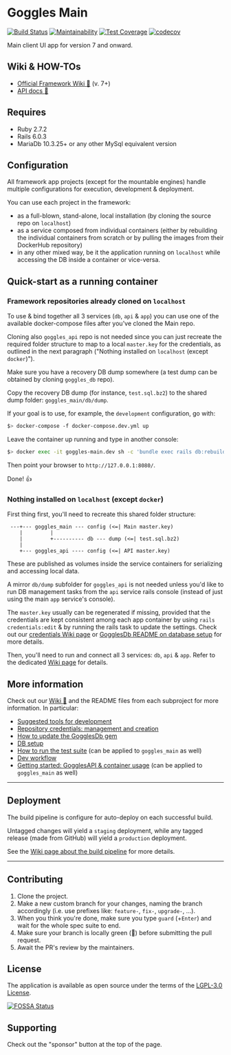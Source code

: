 # Goggles Main

[![Build Status](https://steveoro.semaphoreci.com/badges/goggles_main/branches/main.svg?style=shields)](https://steveoro.semaphoreci.com/projects/goggles_main)
[![Maintainability](https://api.codeclimate.com/v1/badges/5179d7eefd4cd93bfba1/maintainability)](https://codeclimate.com/github/steveoro/goggles_main/maintainability)
[![Test Coverage](https://api.codeclimate.com/v1/badges/5179d7eefd4cd93bfba1/test_coverage)](https://codeclimate.com/github/steveoro/goggles_main/test_coverage)
[![codecov](https://codecov.io/gh/steveoro/goggles_main/branch/main/graph/badge.svg?token=47SXT4CXGP)](https://codecov.io/gh/steveoro/goggles_main)


Main client UI app for version 7 and onward.


## Wiki & HOW-TOs

- [Official Framework Wiki :link:](https://github.com/steveoro/goggles_db/wiki) (v. 7+)
- [API docs  :link:](https://github.com/steveoro/goggles_api#goggles-api-readme)



## Requires

- Ruby 2.7.2
- Rails 6.0.3
- MariaDb 10.3.25+ or any other MySql equivalent version


## Configuration

All framework app projects (except for the mountable engines) handle multiple configurations for execution, development & deployment.

You can use each project in the framework:

- as a full-blown, stand-alone, local installation (by cloning the source repo on `localhost`)
- as a service composed from individual containers (either by rebuilding the individual containers from scratch or by pulling the images from their DockerHub repository)
- in any other mixed way, be it the application running on `localhost` while accessing the DB inside a container or vice-versa.


## Quick-start as a running container

### Framework repositories already cloned on `localhost`

To use & bind together all 3 services (`db`, `api` & `app`) you can use one of the available docker-compose files after you've cloned the Main repo.

Cloning also `goggles_api` repo is not needed since you can just recreate the required folder structure to map to a local `master.key` for the credentials, as outlined in the next paragraph ("Nothing installed on `localhost` (except `docker`)").

Make sure you have a recovery DB dump somewhere (a test dump can be obtained by cloning `goggles_db` repo).

Copy the recovery DB dump (for instance, `test.sql.bz2`) to the shared dump folder: `goggles_main/db/dump`.

If your goal is to use, for example, the `development` configuration, go with:

```bash
$> docker-compose -f docker-compose.dev.yml up
```

Leave the container up running and type in another console:

```bash
$> docker exec -it goggles-main.dev sh -c 'bundle exec rails db:rebuild from=test to=development'
```

Then point your browser to `http://127.0.0.1:8080/`.

Done! :+1:


### Nothing installed on `localhost` (except `docker`)

First thing first, you'll need to recreate this shared folder structure:

```
 ---+--- goggles_main --- config (<=| Main master.key)
    |         |
    |         +---------- db --- dump (<=| test.sql.bz2)
    |
    +--- goggles_api ---- config (<=| API master.key)
```

These are published as volumes inside the service containers for serializing and accessing local data.

A mirror `db/dump` subfolder for `goggles_api` is not needed unless you'd like to run DB management tasks from the `api` service rails console (instead of just using the main `app` service's console).

The `master.key` usually can be regenerated if missing, provided that the credentials are kept consistent among each app container by using `rails credentials:edit` & by running the rails task to update the settings.
Check out our [credentials Wiki page](https://github.com/steveoro/goggles_db/wiki/HOWTO-dev-Goggles_credentials) or [GogglesDb README on database setup](https://github.com/steveoro/goggles_db#database-setup) for more details.

Then, you'll need to run and connect all 3 services: `db`, `api` & `app`.
Refer to the dedicated [Wiki page](https://github.com/steveoro/goggles_db/wiki/HOWTO-dev-docker_usage_for_GogglesApi#how-to-docker-usage-with-gogglesapi-as-example) for details.



## More information

Check out our [Wiki :link:](https://github.com/steveoro/goggles_db/wiki) and the README files from each subproject for more information. In particular:

- [Suggested tools for development](https://github.com/steveoro/goggles_api#suggested-tools)
- [Repository credentials: management and creation](https://github.com/steveoro/goggles_db/wiki/HOWTO-dev-Goggles_credentials)
- [How to update the GogglesDb gem](https://github.com/steveoro/goggles_api#source-dependencies--how-to-update-gogglesdb)
- [DB setup](https://github.com/steveoro/goggles_db#database-setup)
- [How to run the test suite](https://github.com/steveoro/goggles_api#how-to-run-the-test-suite) (can be applied to `goggles_main` as well)
- [Dev workflow](https://github.com/steveoro/goggles_api#dev-workflow-for-contributors)
- [Getting started: GogglesAPI & container usage](https://github.com/steveoro/goggles_db/wiki/HOWTO-dev-docker_usage_for_GogglesApi#getting-started-setup-and-usage-as-a-composed-docker-service) (can be applied to `goggles_main` as well)


* * *


## Deployment

The build pipeline is configure for auto-deploy on each successful build.

Untagged changes will yield a `staging` deployment, while any tagged release (made from GitHub) will yield a `production` deployment.

See the [Wiki page about the build pipeline](https://github.com/steveoro/goggles_db/wiki/HOWTO-devops-build_pipeline_setup) for more details.


* * *


## Contributing
1. Clone the project.
2. Make a new custom branch for your changes, naming the branch accordingly (i.e. use prefixes like: `feature-`, `fix-`, `upgrade-`, ...).
3. When you think you're done, make sure you type `guard` (+`Enter`) and wait for the whole spec suite to end.
4. Make sure your branch is locally green (:green_heart:) before submitting the pull request.
5. Await the PR's review by the maintainers.


## License
The application is available as open source under the terms of the [LGPL-3.0 License](https://opensource.org/licenses/LGPL-3.0).

[![FOSSA Status](https://app.fossa.com/api/projects/git%2Bgithub.com%2Fsteveoro%2Fgoggles_main.svg?type=large)](https://app.fossa.com/projects/git%2Bgithub.com%2Fsteveoro%2Fgoggles_main?ref=badge_large)


## Supporting

Check out the "sponsor" button at the top of the page.

